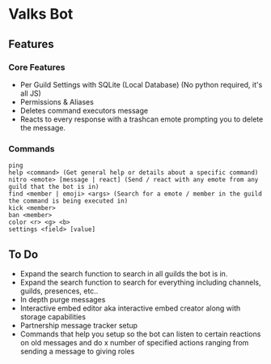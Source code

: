 # Valks Bot
## Features
### Core Features
- Per Guild Settings with SQLite (Local Database) (No python required, it's all JS)
- Permissions & Aliases
- Deletes command executors message
- Reacts to every response with a trashcan emote prompting you to delete the message.

### Commands
`ping`  
`help <command> (Get general help or details about a specific command)`  
`nitro <emote> [message | react] (Send / react with any emote from any guild that the bot is in)`  
`find <member | emoji> <args> (Search for a emote / member in the guild the command is being executed in)`  
`kick <member>`  
`ban <member>`  
`color <r> <g> <b>`  
`settings <field> [value]`  

## To Do
- Expand the search function to search in all guilds the bot is in.
- Expand the search function to search for everything including channels, guilds, presences, etc..
- In depth purge messages
- Interactive embed editor aka interactive embed creator along with storage capabilities
- Partnership message tracker setup
- Commands that help you setup so the bot can listen to certain reactions on old messages and do x number of specified actions ranging from sending a message to giving roles

